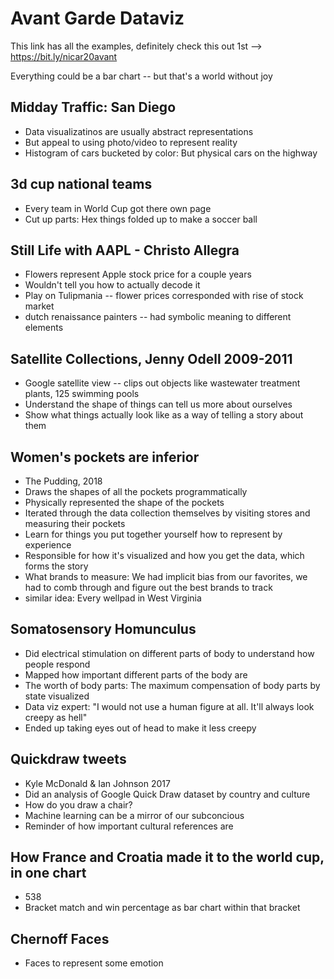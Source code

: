 # Avant Garde Dataviz

This link has all the examples, definitely check this out 1st --> https://bit.ly/nicar20avant

Everything could be a bar chart -- but that's a world without joy

## Midday Traffic: San Diego
- Data visualizatinos are usually abstract representations
- But appeal to using photo/video to represent reality
- Histogram of cars bucketed by color: But physical cars on the highway

## 3d cup national teams
- Every team in World Cup got there own page
- Cut up parts: Hex things folded up to make a soccer ball

## Still Life with AAPL - Christo Allegra
- Flowers represent Apple stock price for a couple years
- Wouldn't tell you how to actually decode it
- Play on Tulipmania -- flower prices corresponded with rise of stock market
- dutch renaissance painters -- had symbolic meaning to different elements

## Satellite Collections, Jenny Odell 2009-2011
- Google satellite view -- clips out objects like wastewater treatment plants, 125 swimming pools
- Understand the shape of things can tell us more about ourselves
- Show what things actually look like as a way of telling a story about them

## Women's pockets are inferior
- The Pudding, 2018
- Draws the shapes of all the pockets programmatically 
- Physically represented the shape of the pockets
- Iterated through the data collection themselves by visiting stores and measuring their pockets
- Learn for things you put together yourself how to represent by experience
- Responsible for how it's visualized and how you get the data, which forms the story
- What brands to measure: We had implicit bias from our favorites, we had to comb through and figure out the best brands to track
- similar idea: Every wellpad in West Virginia

## Somatosensory Homunculus
- Did electrical stimulation on different parts of body to understand how people respond
- Mapped how important different parts of the body are
- The worth of body parts: The maximum compensation of body parts by state visualized
- Data viz expert: "I would not use a human figure at all. It'll always look creepy as hell"
- Ended up taking eyes out of head to make it less creepy

## Quickdraw tweets
- Kyle McDonald & Ian Johnson 2017
- Did an analysis of Google Quick Draw dataset by country and culture
- How do you draw a chair?
- Machine learning can be a mirror of our subconcious
- Reminder of how important cultural references are

## How France and Croatia made it to the world cup, in one chart
- 538
- Bracket match and win percentage as bar chart within that bracket

## Chernoff Faces
- Faces to represent some emotion









